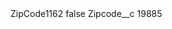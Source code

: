 <?xml version="1.0" encoding="UTF-8"?>
<CustomMetadata xmlns="http://soap.sforce.com/2006/04/metadata" xmlns:xsi="http://www.w3.org/2001/XMLSchema-instance" xmlns:xsd="http://www.w3.org/2001/XMLSchema">
    <label>ZipCode1162</label>
    <protected>false</protected>
    <values>
        <field>Zipcode__c</field>
        <value xsi:type="xsd:string">19885</value>
    </values>
</CustomMetadata>
